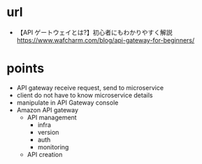 # url

- 【API ゲートウェイとは?】初心者にもわかりやすく解説
  https://www.wafcharm.com/blog/api-gateway-for-beginners/

# points

- API gateway receive request, send to microservice
- client do not have to know microservice details
- manipulate in API Gateway console
- Amazon API gateway
  - API management
    - infra
    - version
    - auth
    - monitoring
  - API creation
